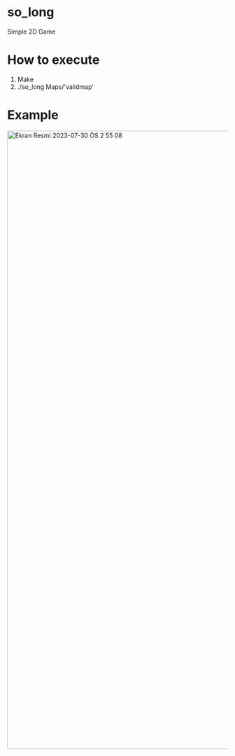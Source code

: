 # so_long
Simple 2D Game
# How to execute
1) Make
2) ./so_long Maps/'validmap'
# Example
<img width="1412" alt="Ekran Resmi 2023-07-30 ÖS 2 55 08" src="https://github.com/oolkay/so_long/assets/89595806/16a6a808-ad7f-42ca-9f6d-f30059abeaa3">
